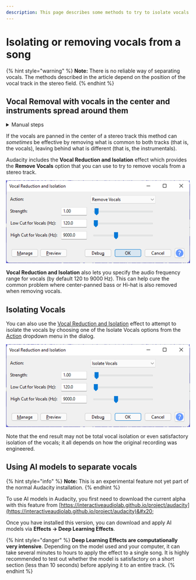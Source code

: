 ```yaml
---
description: This page describes some methods to try to isolate vocals in stereo tracks.
---
```


# Isolating or removing vocals from a song

{% hint style="warning" %}
**Note:** There is no reliable way of separating vocals. The methods described in the article depend on the position of the vocal track in the stereo field.&#x20;
{% endhint %}

## Vocal Removal with vocals in the center and instruments spread around them

<details>

<summary>Manual steps</summary>

1. Select **Split Stereo to Mono** from the stereo audio track dropdown menu\
   ![](<../.gitbook/assets/Remove vocals - Split Stereo to Mono.png>)
2. After splitting the stereo track you will end up with 2 mono tracks similar to this:![](<../.gitbook/assets/Remove vocals - 2 Mono tracks.png>)
3. Invert one of the mono tracks by **selecting** it and then choosing **Effect -> Invert**
4. Play back the result.&#x20;

This will remove everything panned in the center, not just vocals and returns a dual mono result (both channels have the same audio). In some music this could mean removing instrumental parts. Removal of the vocals can often be incomplete leaving artifacts behind; this is especially true where there are backing vocals or where reverb (echo) has been applied as this spreads sound sources and makes them very hard to extract from each other.\




</details>

If the vocals are panned in the center of a stereo track this method can _sometimes_ be effective by removing what is common to both tracks (that is, the vocals), leaving behind what is different (that is, the instrumentals).

Audacity includes the **Vocal Reduction and Isolation** effect which provides the **Remove Vocals** option that you can use to try to remove vocals from a stereo track.

![Remove Vocals option parameters](<../.gitbook/assets/Remove vocals - Nyquist Vocal Reduction and Isolation - Remove vocals.png>)

**Vocal Reduction and Isolation** also lets you specify the audio frequency range for vocals (by default 120 to 9000 Hz). This can help cure the common problem where center-panned bass or Hi-hat is also removed when removing vocals.

## Isolating Vocals

You can also use the [Vocal Reduction and Isolation](https://alphamanual.audacityteam.org/man/Vocal\_Reduction\_and\_Isolation) effect to attempt to isolate the vocals by choosing one of the Isolate Vocals options from the [Action](https://alphamanual.audacityteam.org/man/Vocal\_Reduction\_and\_Isolation#action) dropdown menu in the dialog.

![Select Isolate Vocals from the Action dropdown menu](<../.gitbook/assets/Remove vocals - Vocal Isolation - Isolate Vocals.png>)

Note that the end result may not be total vocal isolation or even satisfactory isolation of the vocals; it all depends on how the original recording was engineered.

## Using AI models to separate vocals

{% hint style="info" %}
**Note:** This is an experimental feature not yet part of the normal Audacity installation.
{% endhint %}

To use AI models in Audacity, you first need to download the current alpha with this feature from [https://interactiveaudiolab.github.io/project/audacity](https://interactiveaudiolab.github.io/project/audacity)&#x20;

Once you have installed this version, you can download and apply AI models via **Effects → Deep Learning Effects**.&#x20;

{% hint style="danger" %}
**Deep Learning Effects are computationally very intensive**. Depending on the model used and your computer, it can take several minutes to hours to apply the effect to a single song. It is highly recommended to test out whether the model is satisfactory on a short section (less than 10 seconds) before applying it to an entire track.&#x20;
{% endhint %}
